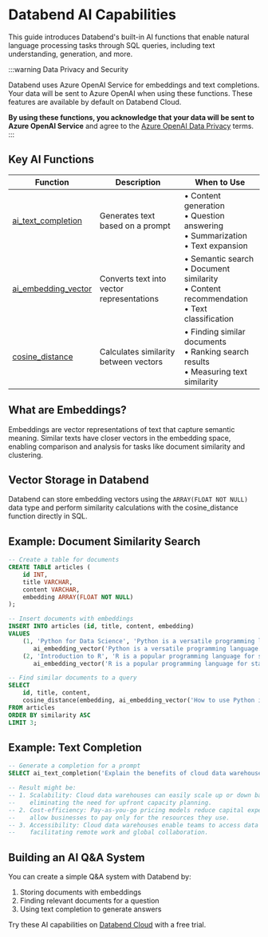 # Databend AI Capabilities

This guide introduces Databend's built-in AI functions that enable natural language processing tasks through SQL queries, including text understanding, generation, and more.

:::warning
Data Privacy and Security

Databend uses Azure OpenAI Service for embeddings and text completions. Your data will be sent to Azure OpenAI when using these functions. These features are available by default on Databend Cloud. 

**By using these functions, you acknowledge that your data will be sent to Azure OpenAI Service** and agree to the [Azure OpenAI Data Privacy](https://learn.microsoft.com/en-us/legal/cognitive-services/openai/data-privacy) terms.
:::

## Key AI Functions

| Function | Description | When to Use |
|----------|-------------|------------|
| [ai_text_completion](/sql/sql-functions/ai-functions/ai-text-completion) | Generates text based on a prompt | • Content generation<br/>• Question answering<br/>• Summarization<br/>• Text expansion |
| [ai_embedding_vector](/sql/sql-functions/ai-functions/ai-embedding-vector) | Converts text into vector representations | • Semantic search<br/>• Document similarity<br/>• Content recommendation<br/>• Text classification |
| [cosine_distance](/sql/sql-functions/vector-distance-functions/vector-cosine-distance) | Calculates similarity between vectors | • Finding similar documents<br/>• Ranking search results<br/>• Measuring text similarity |



## What are Embeddings?

Embeddings are vector representations of text that capture semantic meaning. Similar texts have closer vectors in the embedding space, enabling comparison and analysis for tasks like document similarity and clustering.

## Vector Storage in Databend

Databend can store embedding vectors using the `ARRAY(FLOAT NOT NULL)` data type and perform similarity calculations with the cosine_distance function directly in SQL.

## Example: Document Similarity Search

```sql
-- Create a table for documents
CREATE TABLE articles (
    id INT,
    title VARCHAR,
    content VARCHAR,
    embedding ARRAY(FLOAT NOT NULL)
);

-- Insert documents with embeddings
INSERT INTO articles (id, title, content, embedding)
VALUES
    (1, 'Python for Data Science', 'Python is a versatile programming language...', 
       ai_embedding_vector('Python is a versatile programming language...')),
    (2, 'Introduction to R', 'R is a popular programming language for statistics...', 
       ai_embedding_vector('R is a popular programming language for statistics...'));

-- Find similar documents to a query
SELECT
    id, title, content,
    cosine_distance(embedding, ai_embedding_vector('How to use Python in data analysis?')) AS similarity
FROM articles
ORDER BY similarity ASC
LIMIT 3;
```

## Example: Text Completion

```sql
-- Generate a completion for a prompt
SELECT ai_text_completion('Explain the benefits of cloud data warehouses in three points:') AS completion;

-- Result might be:
-- 1. Scalability: Cloud data warehouses can easily scale up or down based on demand, 
--    eliminating the need for upfront capacity planning.
-- 2. Cost-efficiency: Pay-as-you-go pricing models reduce capital expenditure and 
--    allow businesses to pay only for the resources they use.
-- 3. Accessibility: Cloud data warehouses enable teams to access data from anywhere, 
--    facilitating remote work and global collaboration.
```

## Building an AI Q&A System

You can create a simple Q&A system with Databend by:
1. Storing documents with embeddings
2. Finding relevant documents for a question
3. Using text completion to generate answers

Try these AI capabilities on [Databend Cloud](https://databend.com) with a free trial.
